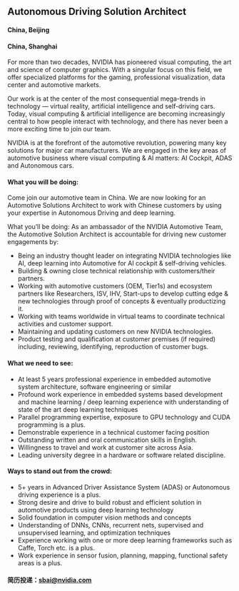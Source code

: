 ## Autonomous Driving Solution Architect


#### China, Beijing
#### China, Shanghai

For more than two decades, NVIDIA has pioneered visual computing, the art and science of computer graphics. With a singular focus on this field, we offer specialized platforms for the gaming, professional visualization, data center and automotive markets.

Our work is at the center of the most consequential mega-trends in technology — virtual reality, artificial intelligence and self-driving cars. Today, visual computing & artificial intelligence are becoming increasingly central to how people interact with technology, and there has never been a more exciting time to join our team.

NVIDIA is at the forefront of the automotive revolution, powering many key solutions for major car manufacturers. We are engaged in the key areas of automotive business where visual computing & AI matters: AI Cockpit, ADAS and Autonomous cars.

#### What you will be doing: 
Come join our automotive team in China. We are now looking for an Automotive Solutions Architect to work with Chinese customers by using your expertise in Autonomous Driving and deep learning.

What you’ll be doing: 
As an ambassador of the NVIDIA Automotive Team, the Automotive Solution Architect is accountable for driving new customer engagements by: ​
- Being an industry thought leader on integrating NVIDIA technologies like AI, deep learning into Automotive for AI cockpit & self-driving vehicles.
- Building & owning close technical relationship with customers/their partners.
- Working with automotive customers (OEM, Tier1s) and ecosystem partners like Researchers, ISV, IHV, Start-ups to develop cutting edge & new technologies through proof of concepts & eventually productizing it.
- Working with teams worldwide in virtual teams to coordinate technical activities and customer support.
- Maintaining and updating customers on new NVIDIA technologies.
- Product testing and qualification at customer premises (if required) including, reviewing, identifying, reproduction of customer bugs.

#### What we need to see: 

- At least 5 years professional experience in embedded automotive system architecture, software engineering or similar
- Profound work experience in embedded systems based development and machine learning / deep learning experience with understanding of state of the art deep learning techniques
- Parallel programming expertise, exposure to GPU technology and CUDA programming is a plus.
- Demonstrable experience in a technical customer facing position
- Outstanding written and oral communication skills in English.
- Willingness to travel and work at customer site across Asia.
- Leading university degree in a hardware or software related discipline.

#### Ways to stand out from the crowd:  

- 5+ years in Advanced Driver Assistance System (ADAS) or Autonomous driving experience is a plus.
- Strong desire and drive to build robust and efficient solution in automotive products using deep learning technology
- Solid foundation in computer vision methods and concepts
- Understanding of DNNs, CNNs, recurrent nets, supervised and unsupervised learning, and optimization techniques
- Experience working with one or more deep learning frameworks such as Caffe, Torch etc. is a plus.
- Work experience in sensor fusion, planning, mapping, functional safety areas is a plus.

#### 简历投递：sbai@nvidia.com
